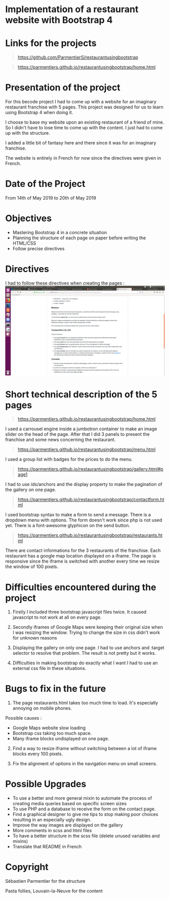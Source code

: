 # Implementation of a restaurant website with Bootstrap 4

# Links for the projects

> https://github.com/ParmentierS/restaurantusingbootstrap

> https://parmentiers.github.io/restaurantusingbootstrap/home.html

# Presentation of the project

For this becode project I had to come up with a website for an imaginary restaurant franchise with 5 pages. 
This project was designed for us to learn using Bootstrap 4 when doing it.

I choose to base my website upon an existing restaurant of a friend of mine.
So I didn't have to lose time to come up with the content.
I just had to come up with the structure.

I added a little bit of fantasy here and there since it was for an imaginary franchise.

The website is entirely in French for now since the directives were given in French.

# Date of the Project

From 14th of May 2019 to 20th of May 2019

# Objectives 

- Mastering Bootstrap 4 in a concrete situation
- Planning the structure of each page on paper before writing the HTML/CSS
- Follow precise directives

# Directives

I had to follow these directives when creating the pages :
 ![Directives of a becode project in french](assets/img/consignes.png)

# Short technical description of the 5 pages

> https://parmentiers.github.io/restaurantusingbootstrap/home.html

I used a carrousel engine inside a jumbotron container to make an image slider on the head of the page.
After that I did 3 panels to present the franchise and some news concerning the restaurant.

> https://parmentiers.github.io/restaurantusingbootstrap/menu.html

I used a group list with badges for the prices to do the menu.

> https://parmentiers.github.io/restaurantusingbootstrap/gallery.html#page1

I had to use ids/anchors and the display property to make the pagination of the gallery on one page.

> https://parmentiers.github.io/restaurantusingbootstrap/contactform.html

I used bootstrap syntax to make a form to send a message.
There is a dropdown menu with options.
The form doesn't work since php is not used yet.
There is a font-awesome glyphicon on the send button.

> https://parmentiers.github.io/restaurantusingbootstrap/restaurants.html

There are contact informations for the 3 restaurants of the franchise.
Each restaurant has a google map location displayed on a iframe.
The page is responsive since the iframe is switched  with another every time we resize the window of 100 pixels. 


# Difficulties encountered during the project

1. Firstly I included three bootstrap javascript files twice. 
It caused javascript to not work at all on every page.

2. Secondly iframes of Google Maps were keeping their original size when I was resizing the window.
Trying to change the size in css didn't work for unknown reasons

3. Displaying the gallery on only one page.
I had to use anchors and :target selector to resolve that problem.
The result is not pretty but it works.

4. Difficulties in making bootstrap do exactly what I want 
I had to use an external css file in these situations.

# Bugs to fix in the future

1. The page restaurants.html takes too much time to load.
It's especially annoying on mobile phones.

Possible causes : 
- Google Maps website slow loading 
- Bootstrap css taking too much space.
- Many iframe blocks undisplayed on one page.

2. Find a way to resize iframe without switching between a lot of iframe blocks every 100 pixels.

3. Fix the alignment of options in the navigation menu on small screens.

# Possible Upgrades

- To use a better and more general mixin to automate the process of creating media queries based on specific screen sizes
- To use PHP and a database to receive the form on the contact page.
- Find a graphical designer to give me tips to stop making poor choices resulting in an especially ugly design.
- Improve the way images are displayed on the gallery
- More comments in scss and html files
- To have a better structure in the scss file (delete unused variables and mixins)
- Translate that README in French

# Copyright 

Sébastien Parmentier for the structure

Pasta follies, Louvain-la-Neuve for the content





